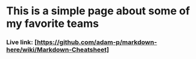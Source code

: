 # This is a simple page about some of my favorite teams

### Live link: [https://github.com/adam-p/markdown-here/wiki/Markdown-Cheatsheet]
